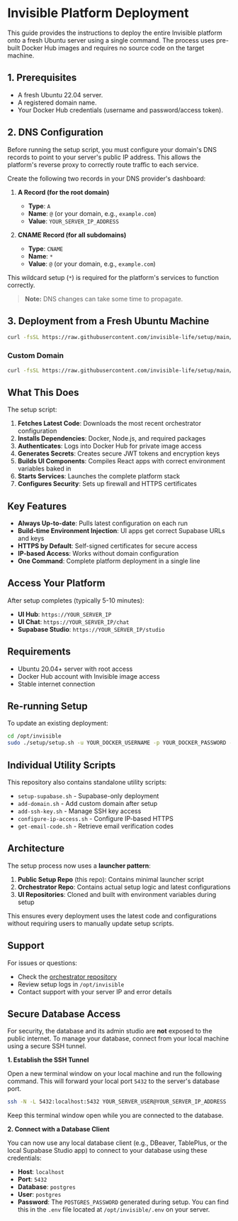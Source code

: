 # Invisible Platform Deployment

This guide provides the instructions to deploy the entire Invisible platform onto a fresh Ubuntu server using a single command. The process uses pre-built Docker Hub images and requires no source code on the target machine.

## 1. Prerequisites

- A fresh Ubuntu 22.04 server.
- A registered domain name.
- Your Docker Hub credentials (username and password/access token).

## 2. DNS Configuration

Before running the setup script, you must configure your domain's DNS records to point to your server's public IP address. This allows the platform's reverse proxy to correctly route traffic to each service.

Create the following two records in your DNS provider's dashboard:

1.  **A Record (for the root domain)**
    -   **Type**: `A`
    -   **Name**: `@` (or your domain, e.g., `example.com`)
    -   **Value**: `YOUR_SERVER_IP_ADDRESS`

2.  **CNAME Record (for all subdomains)**
    -   **Type**: `CNAME`
    -   **Name**: `*`
    -   **Value**: `@` (or your domain, e.g., `example.com`)

This wildcard setup (`*`) is required for the platform's services to function correctly.

> **Note:** DNS changes can take some time to propagate.

## 3. Deployment from a Fresh Ubuntu Machine
```bash
curl -fsSL https://raw.githubusercontent.com/invisible-life/setup/main/setup.sh | sudo bash -s -- -u YOUR_DOCKER_USERNAME -p YOUR_DOCKER_PASSWORD --no-domain
```

### Custom Domain

```bash
curl -fsSL https://raw.githubusercontent.com/invisible-life/setup/main/setup.sh | sudo bash -s -- -u YOUR_DOCKER_USERNAME -p YOUR_DOCKER_PASSWORD -d yourdomain.com
```

## What This Does

The setup script:

1. **Fetches Latest Code**: Downloads the most recent orchestrator configuration
2. **Installs Dependencies**: Docker, Node.js, and required packages
3. **Authenticates**: Logs into Docker Hub for private image access
4. **Generates Secrets**: Creates secure JWT tokens and encryption keys
5. **Builds UI Components**: Compiles React apps with correct environment variables baked in
6. **Starts Services**: Launches the complete platform stack
7. **Configures Security**: Sets up firewall and HTTPS certificates

## Key Features

- **Always Up-to-date**: Pulls latest configuration on each run
- **Build-time Environment Injection**: UI apps get correct Supabase URLs and keys
- **HTTPS by Default**: Self-signed certificates for secure access
- **IP-based Access**: Works without domain configuration
- **One Command**: Complete platform deployment in a single line

## Access Your Platform

After setup completes (typically 5-10 minutes):

- **UI Hub**: `https://YOUR_SERVER_IP`
- **UI Chat**: `https://YOUR_SERVER_IP/chat`
- **Supabase Studio**: `https://YOUR_SERVER_IP/studio`

## Requirements

- Ubuntu 20.04+ server with root access
- Docker Hub account with Invisible image access
- Stable internet connection

## Re-running Setup

To update an existing deployment:

```bash
cd /opt/invisible
sudo ./setup/setup.sh -u YOUR_DOCKER_USERNAME -p YOUR_DOCKER_PASSWORD --no-domain
```

## Individual Utility Scripts

This repository also contains standalone utility scripts:

- `setup-supabase.sh` - Supabase-only deployment
- `add-domain.sh` - Add custom domain after setup
- `add-ssh-key.sh` - Manage SSH key access
- `configure-ip-access.sh` - Configure IP-based HTTPS
- `get-email-code.sh` - Retrieve email verification codes

## Architecture

The setup process now uses a **launcher pattern**:

1. **Public Setup Repo** (this repo): Contains minimal launcher script
2. **Orchestrator Repo**: Contains actual setup logic and latest configurations
3. **UI Repositories**: Cloned and built with environment variables during setup

This ensures every deployment uses the latest code and configurations without requiring users to manually update setup scripts.

## Support

For issues or questions:
- Check the [orchestrator repository](https://github.com/invisible-life/orchestrator)
- Review setup logs in `/opt/invisible`
- Contact support with your server IP and error details

## Secure Database Access

For security, the database and its admin studio are **not** exposed to the public internet. To manage your database, connect from your local machine using a secure SSH tunnel.

**1. Establish the SSH Tunnel**

Open a new terminal window on your local machine and run the following command. This will forward your local port `5432` to the server's database port.

```bash
ssh -N -L 5432:localhost:5432 YOUR_SERVER_USER@YOUR_SERVER_IP_ADDRESS
```

Keep this terminal window open while you are connected to the database.

**2. Connect with a Database Client**

You can now use any local database client (e.g., DBeaver, TablePlus, or the local Supabase Studio app) to connect to your database using these credentials:

-   **Host**: `localhost`
-   **Port**: `5432`
-   **Database**: `postgres`
-   **User**: `postgres`
-   **Password**: The `POSTGRES_PASSWORD` generated during setup. You can find this in the `.env` file located at `/opt/invisible/.env` on your server.
